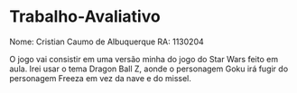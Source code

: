 # Trabalho-Avaliativo

Nome: Cristian Caumo de Albuquerque
RA: 1130204

O jogo vai consistir em uma versão minha do jogo do Star Wars feito em aula.
Irei usar o tema Dragon Ball Z, aonde o personagem Goku irá fugir do personagem Freeza em vez da nave e do missel.
